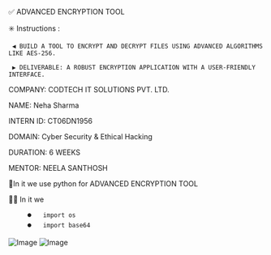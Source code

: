 ✅ ADVANCED ENCRYPTION TOOL

✳️ Instructions :

     ◀️ BUILD A TOOL TO ENCRYPT AND DECRYPT FILES USING ADVANCED ALGORITHMS LIKE AES-256.

     ▶️ DELIVERABLE: A ROBUST ENCRYPTION APPLICATION WITH A USER-FRIENDLY INTERFACE.



COMPANY: CODTECH IT SOLUTIONS PVT. LTD.

NAME: Neha Sharma

INTERN ID: CT06DN1956

DOMAIN: Cyber Security & Ethical Hacking

DURATION: 6 WEEKS

MENTOR: NEELA SANTHOSH



 📑In it we use python for ADVANCED ENCRYPTION TOOL
 
 🧑‍💻  In it we 
 
         ⏺️   import os 
         ⏺️   import base64



![Image](https://github.com/user-attachments/assets/c8147b99-2fbc-49bb-8f04-1c3f6feebc12)
![Image](https://github.com/user-attachments/assets/9dffffe2-0c7f-4e68-b37e-06e1642ff989)
         
